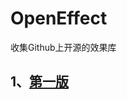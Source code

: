 # OpenEffect
收集Github上开源的效果库


1、[第一版](https://github.com/jaysonn/OpenEffect/blob/master/%E7%AC%AC%E4%B8%80%E7%89%88.md)
----------

